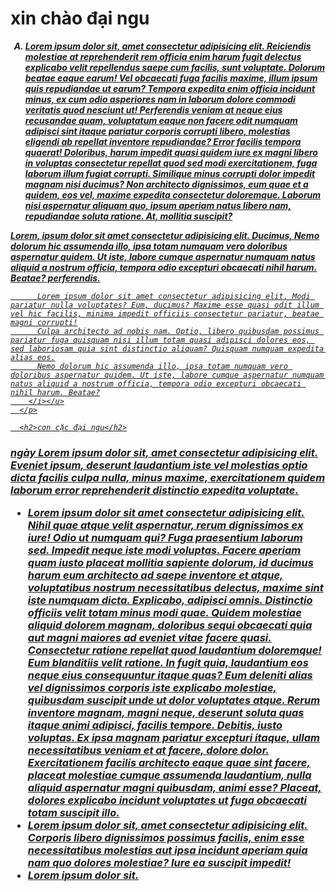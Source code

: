 <!DOCTYPE html>
<html lang="vi">
  <head>
    <meta charset="UTF-8" />
    <meta http-equiv="X-UA-Compatible" content="IE=edge" />
    <meta name="viewport" content="width=device-width, initial-scale=1.0" />
    <title>xin chào</title>
  </head>
  <body>
    <main>
      <h1>xin chào đại ngu</h1>
      <ol type="A">
        <u> <i><b>
        <li> Lorem ipsum dolor sit, amet consectetur adipisicing elit. Reiciendis molestiae at reprehenderit rem officia enim harum fugit delectus explicabo velit repellendus saepe cum facilis, sunt voluptate. Dolorum beatae eaque earum!
        Vel obcaecati fuga facilis maxime, illum ipsum quis repudiandae ut earum? Tempora expedita enim officia incidunt minus, ex cum odio asperiores nam in laborum dolore commodi veritatis quod nesciunt ut!
        Perferendis veniam at neque eius recusandae quam, voluptatum eaque non facere odit numquam adipisci sint itaque pariatur corporis corrupti libero, molestias eligendi ab repellat inventore repudiandae? Error facilis tempora quaerat!
        Doloribus, harum impedit quasi quidem iure ex magni libero in voluptas consectetur repellat quod sed modi exercitationem, fuga laborum illum fugiat corrupti. Similique minus corrupti dolor impedit magnam nisi ducimus?
        Non architecto dignissimos, eum quae et a quidem, eos vel, maxime expedita consectetur doloremque. Laborum nisi aspernatur aliquam quo, ipsum aperiam natus libero nam, repudiandae soluta ratione. At, mollitia suscipit?</li>
       </u> </i></b>
    </ol>
        <i><u><b>
          <p>
          Lorem, ipsum dolor sit amet consectetur adipisicing elit. Ducimus,
          Nemo dolorum hic assumenda illo, ipsa totam numquam vero doloribus aspernatur quidem. Ut iste, labore cumque aspernatur numquam natus aliquid a nostrum officia, tempora odio excepturi obcaecati nihil harum. Beatae?
          perferendis.</b>
        </p>


          Lorem ipsum dolor sit amet consectetur adipisicing elit. Modi pariatur nulla voluptates? Eum, ducimus? Maxime esse quasi odit illum vel hic facilis, minima impedit officiis consectetur pariatur, beatae magni corrupti!
          Culpa architecto ad nobis nam. Optio, libero quibusdam possimus pariatur fuga quisquam nisi illum totam quasi adipisci dolores eos, sed laboriosam quia sint distinctio aliquam? Quisquam numquam expedita alias eos.
          Nemo dolorum hic assumenda illo, ipsa totam numquam vero doloribus aspernatur quidem. Ut iste, labore cumque aspernatur numquam natus aliquid a nostrum officia, tempora odio excepturi obcaecati nihil harum. Beatae?
        </i></u>
      </p>
    
      <h2>con cặc đại ngu</h2>
  <h3>ngày Lorem ipsum dolor sit, amet consectetur adipisicing elit. Eveniet ipsum, deserunt laudantium iste vel molestias optio dicta facilis culpa nulla, minus maxime, exercitationem quidem laborum error reprehenderit distinctio expedita voluptate.
    <ul>
      <li> <i> Lorem ipsum dolor sit amet consectetur adipisicing elit. Nihil quae atque velit aspernatur, rerum dignissimos ex iure! Odio ut numquam qui? Fuga praesentium laborum sed. Impedit neque iste modi voluptas.
      Facere aperiam quam iusto placeat mollitia sapiente dolorum, id ducimus harum eum architecto ad saepe inventore et atque, voluptatibus nostrum necessitatibus delectus, maxime sint iste numquam dicta. Explicabo, adipisci omnis.
      Distinctio officiis velit totam minus modi quae. Quidem molestiae aliquid dolorem magnam, doloribus sequi obcaecati quia aut magni maiores ad eveniet vitae facere quasi. Consectetur ratione repellat quod laudantium doloremque!
      Eum blanditiis velit ratione. In fugit quia, laudantium eos neque eius consequuntur itaque quas? Eum deleniti alias vel dignissimos corporis iste explicabo molestiae, quibusdam suscipit unde ut dolor voluptates atque.
      Rerum inventore magnam, magni neque, deserunt soluta quas itaque animi adipisci, facilis tempore. Debitis, iusto voluptas. Ex ipsa magnam pariatur excepturi itaque, ullam necessitatibus veniam et at facere, dolore dolor.
      Exercitationem facilis architecto eaque quae sint facere, placeat molestiae cumque assumenda laudantium, nulla aliquid aspernatur magni quibusdam, animi esse? Placeat, dolores explicabo incidunt voluptates ut fuga obcaecati totam suscipit illo.</li></i>
      <li> <u> Lorem ipsum dolor sit, amet consectetur adipisicing elit. Corporis libero dignissimos possimus facilis, enim esse necessitatibus molestias aut ipsa incidunt aperiam quia nam quo dolores molestiae? Iure ea suscipit impedit!</li></u>
      <li>Lorem ipsum dolor sit.</li>
    </ul>
  </h3>
    </main>

  </body>
</html>
